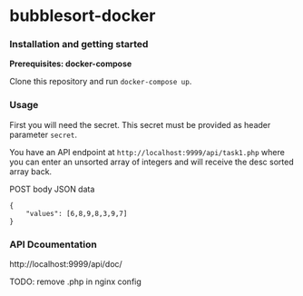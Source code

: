 # bubblesort-docker

### Installation and getting started
**Prerequisites: docker-compose**

Clone this repository and run `docker-compose up`.

### Usage
First you will need the secret.
This secret must be provided as header parameter `secret`.

You have an API endpoint at
`http://localhost:9999/api/task1.php`
where you can enter an unsorted array of integers and will receive the desc sorted array back.

POST body JSON data
```
{
    "values": [6,8,9,8,3,9,7]
}
```

### API Dcoumentation

http://localhost:9999/api/doc/



TODO: remove .php in nginx config